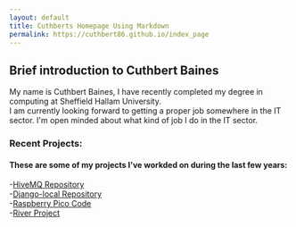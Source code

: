 ```yaml
---
layout: default
title: Cuthberts Homepage Using Markdown
permalink: https://cuthbert86.github.io/index_page
---
```




    
## Brief introduction to Cuthbert Baines  
  
My name is Cuthbert Baines, I have recently completed my degree in computing at Sheffield Hallam University.  
I am currently looking forward to getting a proper job somewhere in the IT sector.  I'm open minded about what 
kind of job I do in the IT sector.         



### Recent Projects:  
  
  
#### These are some of my projects I've workded on during the last few years:  
  
  
-[HiveMQ Repository](https://github.com/cuthbert86/HiveMQ)  
-[Django-local Repository](https://github.com/cuthbert86/Django-Local/tree/master)                  
-[Raspberry Pico Code](PiCode_showcase)  
-[River Project](River_Project)  

  
